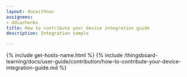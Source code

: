 ```yaml
---
layout: docwithnav
assignees:
- ddiachenko
title: How to contribute your device integration guide
description: Integration sample

---
```


{% include get-hosts-name.html %}
{% include /thingsboard-learning/docs/user-guide/contribution/how-to-contribute-your-device-integration-guide.md %}